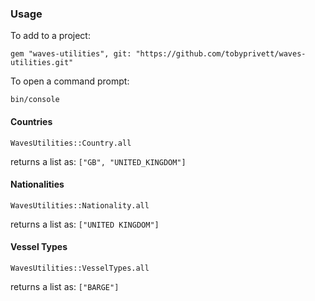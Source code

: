 ### Usage

To add to a project:

`gem "waves-utilities", git: "https://github.com/tobyprivett/waves-utilities.git"`

To open a command prompt:

`bin/console`

#### Countries

`WavesUtilities::Country.all`

returns a list as:
`["GB", "UNITED_KINGDOM"]`

#### Nationalities

`WavesUtilities::Nationality.all`

returns a list as:
`["UNITED KINGDOM"]`


#### Vessel Types

`WavesUtilities::VesselTypes.all`

returns a list as:
`["BARGE"]`
